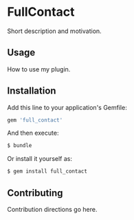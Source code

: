 # FullContact
Short description and motivation.

## Usage
How to use my plugin.

## Installation
Add this line to your application's Gemfile:

```ruby
gem 'full_contact'
```

And then execute:
```bash
$ bundle
```

Or install it yourself as:
```bash
$ gem install full_contact
```

## Contributing
Contribution directions go here.
